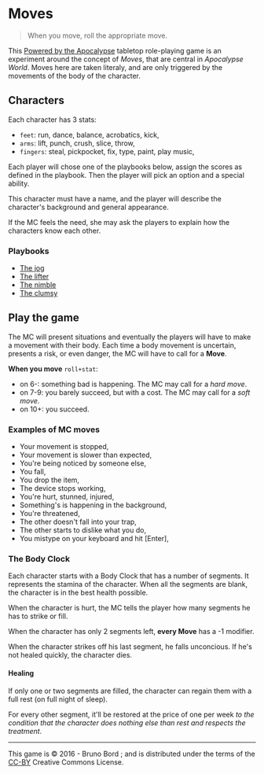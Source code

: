 # Moves

> When you move, roll the appropriate move.

This [Powered by the Apocalypse](http://apocalypse-world.com/) tabletop role-playing game is an experiment around the concept of *Moves*, that are central in *Apocalypse World*. Moves here are taken literaly, and are only triggered by the movements of the body of the character.

## Characters

Each character has 3 stats:

* ``feet``: run, dance, balance, acrobatics, kick,
* ``arms``: lift, punch, crush, slice, throw,
* ``fingers``: steal, pickpocket, fix, type, paint, play music,

Each player will chose one of the playbooks below, assign the scores as defined in the playbook. Then the player will pick an option and a special ability.

This character must have a name, and the player will describe the character's background and general appearance.

If the MC feels the need, she may ask the players to explain how the characters know each other.

### Playbooks

* [The jog](playbooks/the-jog.md)
* [The lifter](playbooks/the-lifter.md)
* [The nimble](playbooks/the-nimble.md)
* [The clumsy](playbooks/the-clumsy.md)

## Play the game

The MC will present situations and eventually the players will have to make a movement with their body. Each time a body movement is uncertain, presents a risk, or even danger, the MC will have to call for a **Move**.

**When you move** ``roll+stat``:

* on 6-: something bad is happening. The MC may call for a *hard move*.
* on 7-9: you barely succeed, but with a cost. The MC may call for a *soft move*.
* on 10+: you succeed.

### Examples of MC moves

* Your movement is stopped,
* Your movement is slower than expected,
* You're being noticed by someone else,
* You fall,
* You drop the item,
* The device stops working,
* You're hurt, stunned, injured,
* Something's is happening in the background,
* You're threatened,
* The other doesn't fall into your trap,
* The other starts to dislike what you do,
* You mistype on your keyboard and hit [Enter],

### The Body Clock

Each character starts with a Body Clock that has a number of segments. It represents the stamina of the character. When all the segments are blank, the character is in the best health possible.

When the character is hurt, the MC tells the player how many segments he has to strike or fill.

When the character has only 2 segments left, **every Move** has a -1 modifier.

When the character strikes off his last segment, he falls unconcious. If he's not healed quickly, the character dies.

#### Healing

If only one or two segments are filled, the character can regain them with a full rest (on full night of sleep).

For every other segment, it'll be restored at the price of one per week *to the condition that the character does nothing else than rest and respects the treatment*.

----

This game is &copy; 2016 - Bruno Bord ; and is distributed under the terms of the [CC-BY](https://creativecommons.org/licenses/by/2.0/) Creative Commons License.
